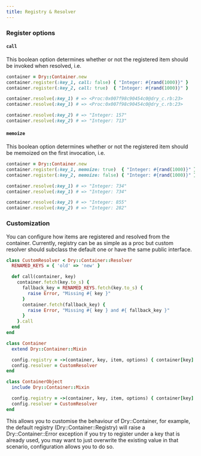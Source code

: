 ```yaml
---
title: Registry & Resolver
---
```


### Register options

#### `call`

This boolean option determines whether or not the registered item should be invoked when resolved, i.e.

```ruby
container = Dry::Container.new
container.register(:key_1, call: false) { "Integer: #{rand(1000)}" }
container.register(:key_2, call: true)  { "Integer: #{rand(1000)}" }

container.resolve(:key_1) # => <Proc:0x007f98c90454c0@dry_c.rb:23>
container.resolve(:key_1) # => <Proc:0x007f98c90454c0@dry_c.rb:23>

container.resolve(:key_2) # => "Integer: 157"
container.resolve(:key_2) # => "Integer: 713"
```

#### `memoize`

This boolean option determines whether or not the registered item should be memoized on the first invocation, i.e.

```ruby
container = Dry::Container.new
container.register(:key_1, memoize: true)  { "Integer: #{rand(1000)}" }
container.register(:key_2, memoize: false) { "Integer: #{rand(1000)}" }

container.resolve(:key_1) # => "Integer: 734"
container.resolve(:key_1) # => "Integer: 734"

container.resolve(:key_2) # => "Integer: 855"
container.resolve(:key_2) # => "Integer: 282"
```

### Customization

You can configure how items are registered and resolved from the container. Currently, registry can be as simple as a proc
but custom resolver should subclass the default one or have the same public interface.

```ruby
class CustomResolver < Dry::Container::Resolver
  RENAMED_KEYS = { 'old' => 'new' }

  def call(container, key)
    container.fetch(key.to_s) {
      fallback_key = RENAMED_KEYS.fetch(key.to_s) {
        raise Error, "Missing #{ key }"
      }
      container.fetch(fallback_key) {
        raise Error, "Missing #{ key } and #{ fallback_key }"
      }
    }.call
  end
end

class Container
  extend Dry::Container::Mixin

  config.registry = ->(container, key, item, options) { container[key] = item }
  config.resolver = CustomResolver
end

class ContainerObject
  include Dry::Container::Mixin

  config.registry = ->(container, key, item, options) { container[key] = item }
  config.resolver = CustomResolver
end
```

This allows you to customise the behaviour of Dry::Container, for example, the default registry (Dry::Container::Registry) will raise a Dry::Container::Error exception if you try to register under a key that is already used, you may want to just overwrite the existing value in that scenario, configuration allows you to do so.
